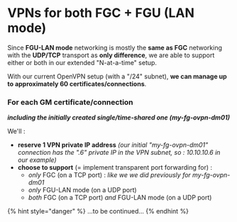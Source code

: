 # VPNs for both FGC + FGU \(LAN mode\)

Since **FGU-LAN mode** networking is mostly the **same as FGC** networking with the **UDP/TCP** transport as **only difference**, we are able to support either or both in our extended "N-at-a-time" setup.

With our current OpenVPN setup \(with a "/24" subnet\), **we can manage up to approximately 60 certificates/connections**.

### **For each GM certificate/connection**

_**including the initially created single/time-shared one \(my-fg-ovpn-dm01\)**_

We'll :

* **reserve 1 VPN private IP address** _\(our initial "my-fg-ovpn-dm01" connection has the ".6" private IP in the VPN subnet, so : 10.10.10.6 in our example\)_
* **choose to support** \(= implement transparent port forwarding for\) :
  * _only_ FGC \(on a TCP port\) : _like we we did previously for my-fg-ovpn-dm01_
  * _only_ FGU-LAN mode \(on a UDP port\)
  * _both_ FGC \(on a TCP port\) _and_ FGU-LAN mode \(on a UDP port\)

{% hint style="danger" %}
...to be continued...
{% endhint %}

